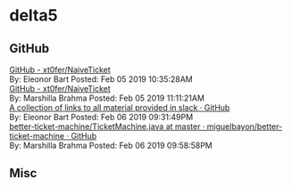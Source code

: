 # delta5
## GitHub<br/>
[GitHub - xt0fer/NaiveTicket](https://github.com/xt0fer/NaiveTicket)<br/>By: Eleonor Bart Posted: Feb 05 2019 10:35:28AM<br/>[GitHub - xt0fer/NaiveTicket](https://github.com/xt0fer/NaiveTicket)<br/>By: Marshilla Brahma Posted: Feb 05 2019 11:11:21AM<br/>[A collection of links to all material provided in slack · GitHub](https://gist.github.com/ElBell/06540ff69a899b8e1ceb07b3f5d073c9)<br/>By: Eleonor Bart Posted: Feb 06 2019 09:31:49PM<br/>[better-ticket-machine/TicketMachine.java at master · miguelbayon/better-ticket-machine · GitHub](https://github.com/miguelbayon/better-ticket-machine/blob/master/TicketMachine.java)<br/>By: Marshilla Brahma Posted: Feb 06 2019 09:58:58PM<br/>
## Misc<br/>
